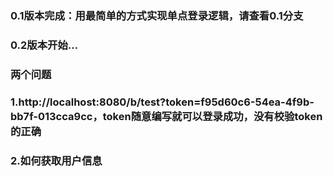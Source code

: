 ### 0.1版本完成：用最简单的方式实现单点登录逻辑，请查看0.1分支
### 0.2版本开始...


### 两个问题
### 1.http://localhost:8080/b/test?token=f95d60c6-54ea-4f9b-bb7f-013cca9cc，token随意编写就可以登录成功，没有校验token的正确
### 2.如何获取用户信息